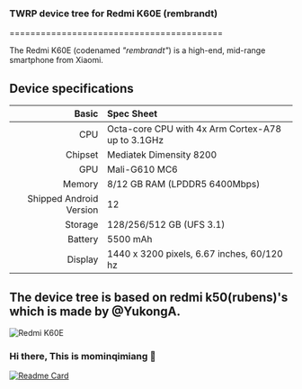 ### TWRP device tree for Redmi K60E (rembrandt)

=========================================

The Redmi K60E (codenamed _"rembrandt"_) is a high-end, mid-range smartphone from Xiaomi.


## Device specifications

Basic   | Spec Sheet
-------:|:-------------------------
CPU     | Octa-core CPU with 4x Arm Cortex-A78 up to 3.1GHz
Chipset | Mediatek Dimensity 8200
GPU     | Mali-G610 MC6
Memory  | 8/12 GB RAM (LPDDR5 6400Mbps)
Shipped Android Version | 12
Storage | 128/256/512 GB (UFS 3.1)
Battery | 5500 mAh
Display | 1440 x 3200 pixels, 6.67 inches, 60/120 hz

## The device tree is based on redmi k50(rubens)'s which is made by @YukongA.

![Redmi K60E](https://cdn.cnbj1.fds.api.mi-img.com/nr-pub/202212261442_125b14aa8b806a970651cd3473ec3dd1.png)

### Hi there, This is mominqimiang 👋

<!--
**mominqimiang/mominqimiang** is a ✨ _special_ ✨ repository because its `README.md` (this file) appears on your GitHub profile.

Here are some ideas to get you started:

- 🔭 I’m currently working on ...
- 🌱 I’m currently learning ...
- 👯 I’m looking to collaborate on ...
- 🤔 I’m looking for help with ...
- 💬 Ask me about ...
- 📫 How to reach me: ...
- 😄 Pronouns: ...
- ⚡ Fun fact: ...
-->

[![Readme Card](https://github-readme-stats-one-bice.vercel.app/api?username=mominqimiang&show_icons=true&role=OWNER,ORGANIZATION_MEMBER,COLLABORATOR)](#)
